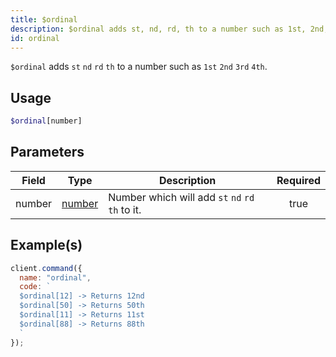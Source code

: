 ```yaml
---
title: $ordinal
description: $ordinal adds st, nd, rd, th to a number such as 1st, 2nd, 3rd, 4th.
id: ordinal
---
```


`$ordinal` adds `st` `nd` `rd` `th` to a number such as `1st` `2nd` `3rd` `4th`.

## Usage

```php
$ordinal[number]
```

## Parameters

| Field  | Type                                                                                              | Description                                         | Required |
| ------ | ------------------------------------------------------------------------------------------------- | --------------------------------------------------- | :------: |
| number | [number](https://developer.mozilla.org/en-US/docs/Web/JavaScript/Reference/Global_Objects/Number) | Number which will add `st` `nd` `rd` `th` to it. |   true   |

## Example(s)

```javascript
client.command({
  name: "ordinal",
  code: `
  $ordinal[12] -> Returns 12nd 
  $ordinal[50] -> Returns 50th
  $ordinal[11] -> Returns 11st
  $ordinal[88] -> Returns 88th
  `
});
```
